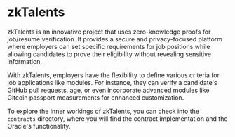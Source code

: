 # zkTalents

zkTalents is an innovative project that uses zero-knowledge proofs for job/resume verification. It provides a secure and privacy-focused platform where employers can set specific requirements for job positions while allowing candidates to prove their eligibility without revealing sensitive information.

With zkTalents, employers have the flexibility to define various criteria for job applications like modules. For instance, they can verify a candidate's GitHub pull requests, age, or even incorporate advanced modules like Gitcoin passport measurements for enhanced customization.

To explore the inner workings of zkTalents, you can check into the `contracts` directory, where you will find the contract implementation and the Oracle's functionality.


